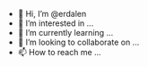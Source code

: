 - 👋 Hi, I’m @erdalen
- 👀 I’m interested in ...
- 🌱 I’m currently learning ...
- 💞️ I’m looking to collaborate on ...
- 📫 How to reach me ...

<!---
erdalen/erdalen is a ✨ special ✨ repository because its `README.md` (this file) appears on your GitHub profile.
You can click the Preview link to take a look at your changes.
--->
